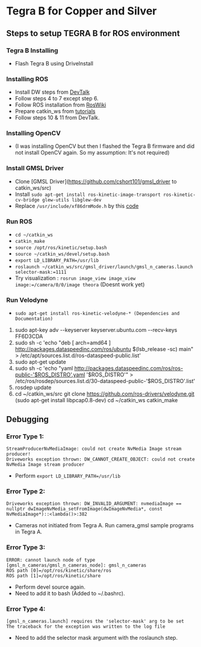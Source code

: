 # Tegra B for Copper and Silver

## Steps to setup TEGRA B for ROS environment

### Tegra B Installing

* Flash Tegra B using DriveInstall 

### Installing ROS
* Install DW steps from [DevTalk](https://devtalk.nvidia.com/default/topic/1011002/general/cross-compiling-driveworks-on-the-px2-with-ros/)
* Follow steps 4 to 7 except step 6.
* Follow ROS installation from [RosWiki](http://wiki.ros.org/kinetic/Installation/Ubuntu)
* Prepare catkin_ws from [tutorials](http://wiki.ros.org/ROS/Tutorials/InstallingandConfiguringROSEnvironment)
* Follow steps 10 & 11 from DevTalk.

### Installing OpenCV
* (I was installing OpenCV but then I flashed the Tegra B firmware and did not install OpenCV again. So my assumption: It's not required)

### Install GMSL Driver
* Clone [GMSL Driver](https://github.com/cshort101/gmsl_driver to catkin_ws/src)
* Install `sudo apt-get install ros-kinetic-image-transport ros-kinetic-cv-bridge glew-utils libglew-dev`
* Replace `/usr/include/xf86drmMode.h` by this [code](https://www.apt-browse.org/browse/ubuntu/trusty/main/i386/libdrm-dev/2.4.52-1/file/usr/include/xf86drmMode.h)

### Run ROS
* `cd ~/catkin_ws`
* `catkin_make`
* `source /opt/ros/kinetic/setup.bash`
* `source ~/catkin_ws/devel/setup.bash`
* `export LD_LIBRARY_PATH=/usr/lib`
* `roslaunch ~/catkin_ws/src/gmsl_driver/launch/gmsl_n_cameras.launch selector-mask:=1111`
* Try visualization : `rosrun image_view image_view image:=/camera/0/0/image theora` (Doesnt work yet)

### Run Velodyne
* `sudo apt-get install ros-kinetic-velodyne-* (Dependencies and Documentation)`
1. sudo apt-key adv --keyserver keyserver.ubuntu.com --recv-keys FF6D3CDA
2. sudo sh -c 'echo "deb [ arch=amd64 ] http://packages.dataspeedinc.com/ros/ubuntu $(lsb_release -sc) main" > /etc/apt/sources.list.d/ros-dataspeed-public.list'
3. sudo apt-get update
4. sudo sh -c 'echo "yaml http://packages.dataspeedinc.com/ros/ros-public-'$ROS_DISTRO'.yaml '$ROS_DISTRO'" > /etc/ros/rosdep/sources.list.d/30-dataspeed-public-'$ROS_DISTRO'.list'
5. rosdep update
6. cd ~/catkin_ws/src
git clone https://github.com/ros-drivers/velodyne.git
(sudo apt-get install libpcap0.8-dev)
cd ~/catkin_ws
catkin_make

## Debugging

### Error Type 1:
```
StreamProducerNvMediaImage: could not create NvMedia Image stream producer!
Driveworks exception thrown: DW_CANNOT_CREATE_OBJECT: could not create NvMedia Image stream producer
```
* Perform `export LD_LIBRARY_PATH=/usr/lib`

### Error Type 2:
```
Driveworks exception thrown: DW_INVALID_ARGUMENT: nvmediaImage == nullptr dwImageNvMedia_setFromImage(dwImageNvMedia*, const NvMediaImage*)::<lambda()>:382
```
* Cameras not initiated from Tegra A. Run camera_gmsl sample programs in Tegra A.

### Error Type 3: 
```
ERROR: cannot launch node of type [gmsl_n_cameras/gmsl_n_cameras_node]: gmsl_n_cameras
ROS path [0]=/opt/ros/kinetic/share/ros
ROS path [1]=/opt/ros/kinetic/share
```
* Perform devel source again. 
* Need to add it to bash (Added to ~/.bashrc).

### Error Type 4:
```
[gmsl_n_cameras.launch] requires the 'selector-mask' arg to be set
The traceback for the exception was written to the log file
```
* Need to add the selector mask argument with the roslaunch step.

